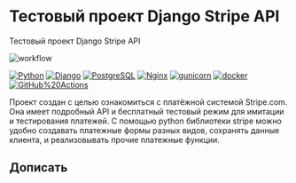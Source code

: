 # Тестовый проект Django Stripe API

Тестовый проект Django Stripe API

![workflow](https://github.com/ShamievDima/test-stripe-project/actions/workflows/test_workflow.yml/badge.svg)

[![Python](https://img.shields.io/badge/-Python-464646?style=flat-square&logo=Python)](https://www.python.org/)
[![Django](https://img.shields.io/badge/-Django-464646?style=flat-square&logo=Django)](https://www.djangoproject.com/)
[![PostgreSQL](https://img.shields.io/badge/-PostgreSQL-464646?style=flat-square&logo=PostgreSQL)](https://www.postgresql.org/)
[![Nginx](https://img.shields.io/badge/-NGINX-464646?style=flat-square&logo=NGINX)](https://nginx.org/ru/)
[![gunicorn](https://img.shields.io/badge/-gunicorn-464646?style=flat-square&logo=gunicorn)](https://gunicorn.org/)
[![docker](https://img.shields.io/badge/-Docker-464646?style=flat-square&logo=docker)](https://www.docker.com/)
[![GitHub%20Actions](https://img.shields.io/badge/-GitHub%20Actions-464646?style=flat-square&logo=GitHub%20actions)](https://github.com/features/actions)

Проект создан с целью ознакомиться с платёжной системой Stripe.com. Она имеет подробный API и бесплатный тестовый режим для имитации
и тестирования платежей. С помощью python библиотеки stripe можно удобно создавать платежные формы разных видов, сохранять данные
клиента, и реализовывать прочие платежные функции.

## Дописать
